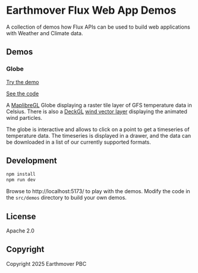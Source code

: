 # Earthmover Flux Web App Demos

A collection of demos how Flux APIs can be used to build web applications with Weather and Climate data.

## Demos

### Globe

[Try the demo](https://flux-web-demo.vercel.app)

[See the code](https://github.com/earth-mover/flux-web-demo/blob/main/src/demos/globe.tsx)

A [MaplibreGL](https://maplibre.org/) Globe displaying a raster tile layer of GFS temperature data in Celsius. There is also a [DeckGL](https://deck.gl/) [wind vector layer](https://github.com/weatherlayers/weatherlayers-gl) displaying the animated wind particles.

The globe is interactive and allows to click on a point to get a timeseries of temperature data. The timeseries is displayed in a drawer, and the data can be downloaded in a list of our currently supported formats.

## Development

```bash
npm install
npm run dev
```

Browse to http://localhost:5173/ to play with the demos. Modify the code in the `src/demos` directory to build your own demos.


## License

Apache 2.0

## Copyright

Copyright 2025 Earthmover PBC
